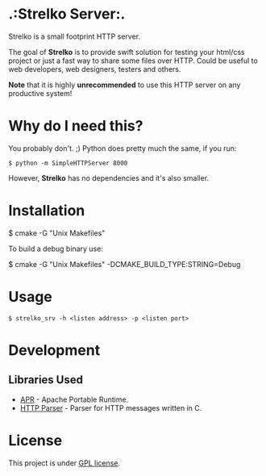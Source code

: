 .:Strelko Server:.
=============================

Strelko is a small footprint HTTP server. 

The goal of **Strelko** is to provide swift solution for testing your html/css project 
or just a fast way to share some files over HTTP. Could be useful to web developers,
web designers, testers and others.

**Note** that it is highly **unrecommended** to use this HTTP server on any productive system!

# Why do I need this?
You probably don't. ;) Python does pretty much the same, if you run:

    $ python -m SimpleHTTPServer 8000

However, **Strelko** has no dependencies and it's also smaller.

# Installation

  $ cmake -G "Unix Makefiles"

To build a debug binary use:

  $ cmake -G "Unix Makefiles"  -DCMAKE_BUILD_TYPE:STRING=Debug

# Usage

    $ strelko_srv -h <listen address> -p <listen port>

# Development
## Libraries Used
  * [APR](http://apr.apache.org/) - Apache Portable Runtime.
  * [HTTP Parser](https://github.com/joyent/http-parser) - Parser for HTTP messages written in C.

# License
This project is under [GPL license](COPYING).
